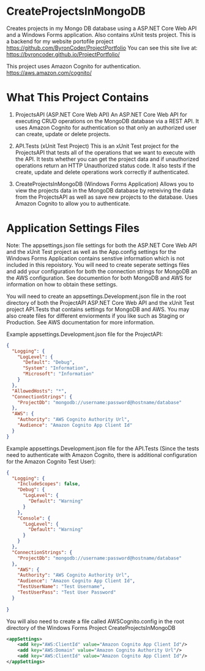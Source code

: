 # CreateProjectsInMongoDB
Creates projects in my Mongo DB database using a ASP.NET Core Web API and a Windows Forms application. Also contains xUnit tests project.  This is a backend for my website portofile project  https://github.com/ByronCoder/ProjectPortfolio    You can see this site live at: https://byroncoder.github.io/ProjectPortfolio/

This project uses Amazon Cognito for authentication.  https://aws.amazon.com/cognito/

# What This Project Contains
1. ProjectsAPI  (ASP.NET Core Web API)
   An ASP.NET Core Web API for executing CRUD operations on the MongoDB database via a REST API. It uses Amazon Cognito for authentication so that only an authorized user can create, update or delete projects.

2. API.Tests  (xUnit Test Project)
    This is an xUnit Test project for the ProjectsAPI that tests all of the operations that we want to execute with the API. It tests whether you can get the project data and if unauthorized operations return an HTTP Unauthorized status code.  It also tests if the create, update and delete operations work correctly if authenticated.

3. CreateProjectsInMongoDB  (Windows Forms Application)
Allows you to view the projects data in the MongoDB database by retreiving the data from the ProjectsAPI as well as save new projects to the database. Uses Amazon Cognito to allow you to authenticate. 

# Application Settings Files
Note: The appsettings.json file settings for both the ASP.NET Core Web API and the xUnit Test project as well as the App.config settings for the Windows Forms Application contains senstive information which is not included in this repoistory.  You will need to create seperate settings files and add your configuration for both the connection strings for MongoDB an the AWS configuration.   See documention for both MongoDB and AWS for information on how to obtain these settings. 

You will need to create an appsettings.Development.json file in the root directory of both the ProjectAPI ASP.NET Core Web API and the xUnit Test project API.Tests that contains settings for MongoDB and AWS.  You may also create files for different enviorments if you like such as Staging or Production. See AWS documentation for more information.

Example appsettings.Development.json file for the ProjectAPI: 

```json
{
  "Logging": {
    "LogLevel": {
      "Default": "Debug",
      "System": "Information",
      "Microsoft": "Information"
    }
  },
  "AllowedHosts": "*",
  "ConnectionStrings": {
    "ProjectDb": "mongodb://username:password@hostname/database"
  },
  "AWS": {
    "Authority": "AWS Cognito Authority Url",
    "Audience": "Amazon Cognito App Client Id"
  }
}

```

Example appsettings.Development.json file for the API.Tests (Since the tests need to authenticate with Amazon Cognito, there is additional configuration for the Amazon Cognito Test User): 

```json
{
  "Logging": {
    "IncludeScopes": false,
    "Debug": {
      "LogLevel": {
        "Default": "Warning"
      }
    },
    "Console": {
      "LogLevel": {
        "Default": "Warning"
      }
    }
  },
  "ConnectionStrings": {
    "ProjectDb": "mongodb://username:password@hostname/database"
  },
    "AWS": {
    "Authority": "AWS Cognito Authority Url",
    "Audience": "Amazon Cognito App Client Id",
    "TestUserName": "Test Username",
    "TestUserPass": "Test User Password"
  }
  
}

```

You will also need to create a file called AWSCognito.config in the root directory of the Windows Forms Project CreateProjectsInMongoDB


```xml
<appSettings>
    <add key="AWS:ClientId" value="Amazon Cognito App Client Id"/>
    <add key="AWS:Domain" value="Amazon Cognito Authority Url"/>
    <add key="AWS:ClientId" value="Amazon Cognito App Client Id"/>
</appSettings>
```


